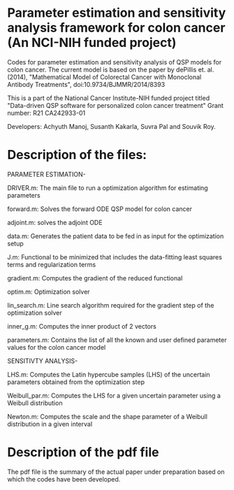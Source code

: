 # Parameter estimation and sensitivity analysis framework for colon cancer (An NCI-NIH funded project)
Codes for parameter estimation and sensitivity analysis of QSP models for colon cancer. 
The current model is based on the paper by dePillis et. al. (2014), "Mathematical Model of Colorectal Cancer with Monoclonal Antibody Treatments", doi:10.9734/BJMMR/2014/8393 

This is a part of the National Cancer Institute-NIH funded project titled "Data-driven QSP software for personalized colon cancer treatment"
Grant number: R21 CA242933-01

Developers: Achyuth Manoj, Susanth Kakarla, Suvra Pal and Souvik Roy.

# Description of the files:
PARAMETER ESTIMATION-

DRIVER.m: The main file to run a optimization algorithm for estimating parameters

forward.m: Solves the forward ODE QSP model for colon cancer

adjoint.m: solves the adjoint ODE 

data.m: Generates the patient data to be fed in as input for the optimization setup

J.m: Functional to be minimized that includes the data-fitting least squares terms and regularization terms

gradient.m: Computes the gradient of the reduced functional

optim.m: Optimization solver

lin_search.m: Line search algorithm required for the gradient step of the optimization solver

inner_g.m: Computes the inner product of 2 vectors

parameters.m: Contains the list of all the known and user defined parameter values for the colon cancer model

SENSITIVTY ANALYSIS-

LHS.m: Computes the Latin hypercube samples (LHS) of the uncertain parameters obtained from the optimization step

Weibull_par.m: Computes the LHS for a given uncertain parameter using a Weibull distribution

Newton.m: Computes the scale and the shape parameter of a Weibull distribution in a given interval

# Description of the pdf file
The pdf file is the summary of the actual paper under preparation based on which the codes have been developed.
